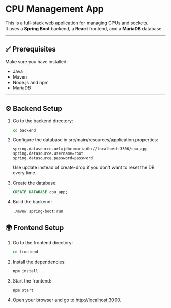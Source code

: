 # CPU Management App

This is a full-stack web application for managing CPUs and sockets.  
It uses a **Spring Boot** backend, a **React** frontend, and a **MariaDB** database.

---

## ✅ Prerequisites

Make sure you have installed:

- Java
- Maven
- Node.js and npm
- MariaDB

---

## ⚙️ Backend Setup

1. Go to the backend directory:

    ```bash
    cd backend
    ```
   
2. Configure the database in src/main/resources/application.properties:

    ```properties
    spring.datasource.url=jdbc:mariadb://localhost:3306/cpu_app
    spring.datasource.username=root
    spring.datasource.password=password
    ```
   Use update instead of create-drop if you don't want to reset the DB every time.
3. Create the database:

    ```sql
    CREATE DATABASE cpu_app;
    ```
4. Build the backend:

    ```bash
    ./mvnw spring-boot:run
    ```
## 🌍 Frontend Setup
1. Go to the frontend directory:

    ```bash
    cd frontend
    ```
2. Install the dependencies:

    ```bash
    npm install
    ```
3. Start the frontend:

    ```bash
    npm start
    ```
4. Open your browser and go to [http://localhost:3000](http://localhost:3000).